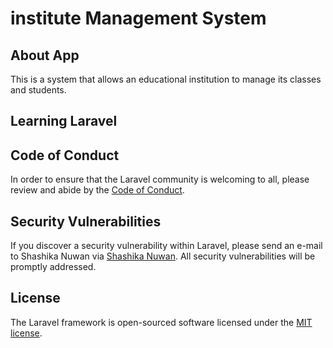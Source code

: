 ## <h1> institute Management System </h1>

## About App
This is a system that allows an educational institution to manage its classes and students.

## Learning Laravel


## Code of Conduct

In order to ensure that the Laravel community is welcoming to all, please review and abide by the [Code of Conduct](https://laravel.com/docs/contributions#code-of-conduct).

## Security Vulnerabilities

If you discover a security vulnerability within Laravel, please send an e-mail to Shashika Nuwan via [Shashika Nuwan](mailto:kumararanaweera1999@gmail.com). All security vulnerabilities will be promptly addressed.

## License

The Laravel framework is open-sourced software licensed under the [MIT license](https://opensource.org/licenses/MIT).
